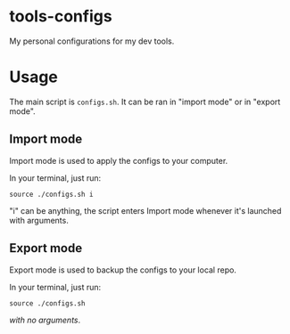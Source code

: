 # tools-configs
My personal configurations for my dev tools.

# Usage

The main script is `configs.sh`. It can be ran in "import mode" or in "export mode".

## Import mode
Import mode is used to apply the configs to your computer.

In your terminal, just run:

`source ./configs.sh i`

"i" can be anything, the script enters Import mode whenever it's launched with arguments.

## Export mode
Export mode is used to backup the configs to your local repo.

In your terminal, just run:

`source ./configs.sh`

_with no arguments_.
